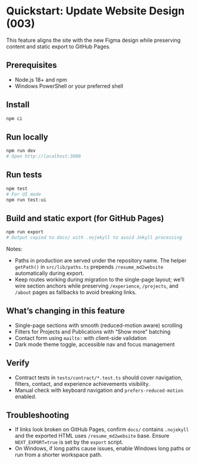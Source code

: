 # Quickstart: Update Website Design (003)

This feature aligns the site with the new Figma design while preserving content and static export to GitHub Pages.

## Prerequisites
- Node.js 18+ and npm
- Windows PowerShell or your preferred shell

## Install
```powershell
npm ci
```

## Run locally
```powershell
npm run dev
# Open http://localhost:3000
```

## Run tests
```powershell
npm test
# For UI mode
npm run test:ui
```

## Build and static export (for GitHub Pages)
```powershell
npm run export
# Output copied to docs/ with .nojekyll to avoid Jekyll processing
```

Notes:
- Paths in production are served under the repository name. The helper `getPath()` in `src/lib/paths.ts` prepends `/resume_md2website` automatically during export.
- Keep routes working during migration to the single-page layout; we’ll wire section anchors while preserving `/experience`, `/projects`, and `/about` pages as fallbacks to avoid breaking links.

## What’s changing in this feature
- Single-page sections with smooth (reduced-motion aware) scrolling
- Filters for Projects and Publications with “Show more” batching
- Contact form using `mailto:` with client-side validation
- Dark mode theme toggle, accessible nav and focus management

## Verify
- Contract tests in `tests/contract/*.test.ts` should cover navigation, filters, contact, and experience achievements visibility.
- Manual check with keyboard navigation and `prefers-reduced-motion` enabled.

## Troubleshooting
- If links look broken on GitHub Pages, confirm `docs/` contains `.nojekyll` and the exported HTML uses `/resume_md2website` base. Ensure `NEXT_EXPORT=true` is set by the `export` script.
- On Windows, if long paths cause issues, enable Windows long paths or run from a shorter workspace path.
